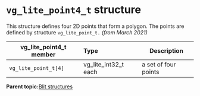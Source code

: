 # `vg_lite_point4_t` structure

This structure defines four 2D points that form a polygon. The points are defined by structure `vg_lite_point_t.` *\(from March 2021\)*

|vg\_lite\_point4\_t member|Type|Description|
|--------------------------|:---|-----------|
|`vg_lite_point_t[4]`|vg\_lite\_int32\_t each|a set of four points|



**Parent topic:**[Blit structures](../topics/blit_structures.md)

